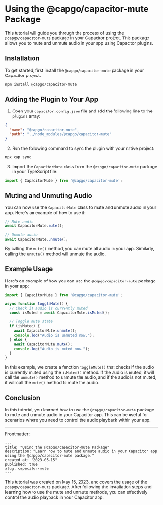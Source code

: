 # Using the @capgo/capacitor-mute Package

This tutorial will guide you through the process of using the `@capgo/capacitor-mute` package in your Capacitor project. This package allows you to mute and unmute audio in your app using Capacitor plugins.

## Installation

To get started, first install the `@capgo/capacitor-mute` package in your Capacitor project:

```bash
npm install @capgo/capacitor-mute
```

## Adding the Plugin to Your App

1. Open your `capacitor.config.json` file and add the following line to the `plugins` array:

```json
{
  "name": "@capgo/capacitor-mute",
  "path": "../node_modules/@capgo/capacitor-mute"
}
```

2. Run the following command to sync the plugin with your native project:

```bash
npx cap sync
```

3. Import the `CapacitorMute` class from the `@capgo/capacitor-mute` package in your TypeScript file:

```typescript
import { CapacitorMute } from '@capgo/capacitor-mute';
```

## Muting and Unmuting Audio

You can now use the `CapacitorMute` class to mute and unmute audio in your app. Here's an example of how to use it:

```typescript
// Mute audio
await CapacitorMute.mute();

// Unmute audio
await CapacitorMute.unmute();
```

By calling the `mute()` method, you can mute all audio in your app. Similarly, calling the `unmute()` method will unmute the audio.

## Example Usage

Here's an example of how you can use the `@capgo/capacitor-mute` package in your app:

```typescript
import { CapacitorMute } from '@capgo/capacitor-mute';

async function toggleMute() {
  // Check if audio is currently muted
  const isMuted = await CapacitorMute.isMuted();

  // Toggle mute state
  if (isMuted) {
    await CapacitorMute.unmute();
    console.log("Audio is unmuted now.");
  } else {
    await CapacitorMute.mute();
    console.log("Audio is muted now.");
  }
}
```

In this example, we create a function `toggleMute()` that checks if the audio is currently muted using the `isMuted()` method. If the audio is muted, it will call the `unmute()` method to unmute the audio, and if the audio is not muted, it will call the `mute()` method to mute the audio.

## Conclusion

In this tutorial, you learned how to use the `@capgo/capacitor-mute` package to mute and unmute audio in your Capacitor app. This can be useful for scenarios where you need to control the audio playback within your app.

---

Frontmatter:

```
---
title: "Using the @capgo/capacitor-mute Package"
description: "Learn how to mute and unmute audio in your Capacitor app using the @capgo/capacitor-mute package."
created_at: "2023-05-15"
published: true
slug: capacitor-mute
---
```

This tutorial was created on May 15, 2023, and covers the usage of the `@capgo/capacitor-mute` package. After following the installation steps and learning how to use the mute and unmute methods, you can effectively control the audio playback in your Capacitor app.